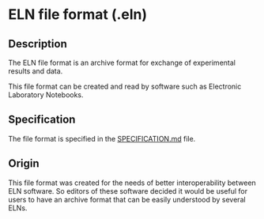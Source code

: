 # ELN file format (.eln)

## Description

The ELN file format is an archive format for exchange of experimental results and data.

This file format can be created and read by software such as Electronic Laboratory Notebooks.

## Specification

The file format is specified in the [SPECIFICATION.md](./SPECIFICATION.md) file.

## Origin

This file format was created for the needs of better interoperability between ELN software. So editors of these software decided it would be useful for users to have an archive format that can be easily understood by several ELNs.


